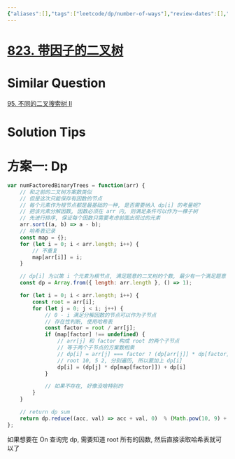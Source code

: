 ```yaml
---
{"aliases":[],"tags":["leetcode/dp/number-of-ways"],"review-dates":[],"dg-publish":true,"difficulty":"medium","date-created":"2023-08-29-Tue, 10:20:05 am","date-modified":"2023-09-01-Fri, 9:09:38 am","permalink":"/programming/basic/leetcode/823. 带因子的二叉树/","dgPassFrontmatter":true}
---
```



# [823. 带因子的二叉树](https://leetcode.cn/problems/binary-trees-with-factors/)

# Similar Question

[95. 不同的二叉搜索树 II](95.%20不同的二叉搜索树%20II.md)

# Solution Tips

# 方案一: Dp

```js
var numFactoredBinaryTrees = function(arr) {
    // 和之前的二叉树方案数类似
    // 但是这次只能保存有因数的节点
    // 每个元素作为根节点都是最基础的一种, 是否需要纳入 dp[i] 的考量呢?
    // 把该元素分解因数, 因数必须在 arr 内, 则满足条件可以作为一棵子树
    // 先进行排序, 保证每个因数只需要考虑前面出现过的元素
    arr.sort((a, b) => a - b);
    // 哈希表记录
    const map = {};
    for (let i = 0; i < arr.length; i++) {
        // 不重复
        map[arr[i]] = i;
    }

    // dp[i] 为以第 i 个元素为根节点, 满足题意的二叉树的个数, 最少有一个满足题意
    const dp = Array.from({ length: arr.length }, () => 1);

    for (let i = 0; i < arr.length; i++) {
        const root = arr[i];
        for (let j = 0; j < i; j++) {
            // 0 - i 满足分解因数的节点可以作为子节点
            // 存在性判断, 使用哈希表
            const factor = root / arr[j];
            if (map[factor] !== undefined) {
                // arr[j] 和 factor 构成 root 的两个子节点
                // 等于两个子节点的方案数相乘
                // dp[i] = arr[j] === factor ? (dp[arr[j]] * dp[factor]) + 1 : (dp[arr[j]] * dp[factor]) + 2
                // root 10, 5 2, 分别遍历, 所以要加上 dp[i]
                dp[i] = (dp[j] * dp[map[factor]]) + dp[i]
            }

            // 如果不存在, 好像没啥特别的
        }
    }

    // return dp sum
    return dp.reduce((acc, val) => acc + val, 0)  % (Math.pow(10, 9) + 7)
};
```

如果想要在 On 查询完 dp, 需要知道 root 所有的因数, 然后直接读取哈希表就可以了
